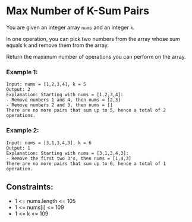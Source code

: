 # Max Number of K-Sum Pairs
You are given an integer array `nums` and an integer `k`.

In one operation, you can pick two numbers from the array whose sum equals k and remove them from the array.

Return the maximum number of operations you can perform on the array.

### Example 1:
    Input: nums = [1,2,3,4], k = 5
    Output: 2
    Explanation: Starting with nums = [1,2,3,4]:
    - Remove numbers 1 and 4, then nums = [2,3]
    - Remove numbers 2 and 3, then nums = []
    There are no more pairs that sum up to 5, hence a total of 2 operations.

### Example 2:
    Input: nums = [3,1,3,4,3], k = 6
    Output: 1
    Explanation: Starting with nums = [3,1,3,4,3]:
    - Remove the first two 3's, then nums = [1,4,3]
    There are no more pairs that sum up to 6, hence a total of 1 operation.

## Constraints:
  * 1 <= nums.length <= 105
  * 1 <= nums[i] <= 109
  * 1 <= k <= 109


